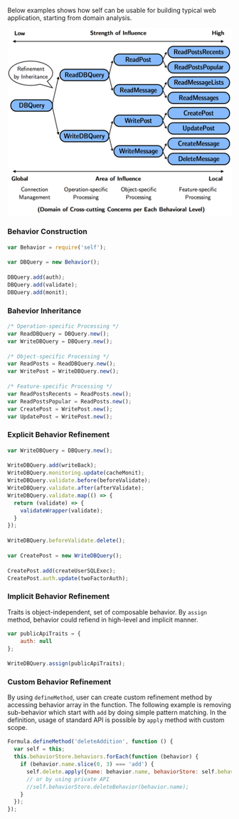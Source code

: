 Below examples shows how self can be usable for building typical web application, starting from domain analysis.

![hierarchical relationship](./static/img/rel.png)

### Behavior Construction
```javascript
var Behavior = require('self');

var DBQuery = new Behavior();

DBQuery.add(auth);
DBQuery.add(validate);
DBQuery.add(monit);
```

### Bahevior Inheritance
```javascript
/* Operation-specific Processing */
var ReadDBQuery = DBQuery.new();
var WriteDBQuery = DBQuery.new();

/* Object-specific Processing */
var ReadPosts = ReadDBQuery.new();
var WritePost = WriteDBQuery.new();

/* Feature-specific Processing */
var ReadPostsRecents = ReadPosts.new();
var ReadPostsPopular = ReadPosts.new();
var CreatePost = WritePost.new();
var UpdatePost = WritePost.new();
```


### Explicit Behavior Refinement
```javascript
var WriteDBQuery = DBQuery.new();

WriteDBQuery.add(writeBack);
WriteDBQuery.monitoring.update(cacheMonit);
WriteDBQuery.validate.before(beforeValidate);
WriteDBQuery.validate.after(afterValidate);
WriteDBQuery.validate.map(() => {
  return (validate) => {
    validateWrapper(validate);
  }
});

WriteDBQuery.beforeValidate.delete();

var CreatePost = new WriteDBQuery();

CreatePost.add(createUserSQLExec);
CreatePost.auth.update(twoFactorAuth);
```


### Implicit Behavior Refinement
Traits is object-independent, set of composable behavior. By `assign` method, behavior could refiend in high-level and implicit manner. 

```javascript
var publicApiTraits = {
    auth: null
};

WriteDBQuery.assign(publicApiTraits);
```

### Custom Behavior Refinement
By using `defineMethod`, user can create custom refinement method by accessing behavior array in the function. The following example is removing sub-behavior which start with `add` by doing simple pattern matching. In the definition, usage of standard API is possible by `apply` method with custom scope.

```javascript
Formula.defineMethod('deleteAddition', function () {
  var self = this;
  this.behaviorStore.behaviors.forEach(function (behavior) {
    if (behavior.name.slice(0, 3) === 'add') {
      self.delete.apply({name: behavior.name, behaviorStore: self.behaviorStore});
      // or by using private API
      //self.behaviorStore.deleteBehavior(behavior.name);
    }
  });
});
```